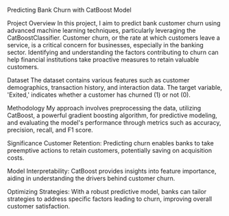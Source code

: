 Predicting Bank Churn with CatBoost Model

Project Overview
In this project, I aim to predict bank customer churn using advanced machine learning techniques, particularly leveraging the CatBoostClassifier. Customer churn, or the rate at which customers leave a service, is a critical concern for businesses, especially in the banking sector. Identifying and understanding the factors contributing to churn can help financial institutions take proactive measures to retain valuable customers.

Dataset
The dataset contains various features such as customer demographics, transaction history, and interaction data. The target variable, 'Exited,' indicates whether a customer has churned (1) or not (0).

Methodology
My approach involves preprocessing the data, utilizing CatBoost, a powerful gradient boosting algorithm, for predictive modeling, and evaluating the model's performance through metrics such as accuracy, precision, recall, and F1 score.

Significance
Customer Retention: Predicting churn enables banks to take preemptive actions to retain customers, potentially saving on acquisition costs.

Model Interpretability: CatBoost provides insights into feature importance, aiding in understanding the drivers behind customer churn.

Optimizing Strategies: With a robust predictive model, banks can tailor strategies to address specific factors leading to churn, improving overall customer satisfaction.
